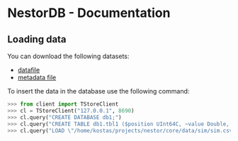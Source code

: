 # NestorDB - Documentation

## Loading data
You can download the following datasets: 
- [datafile](https://github.com/nestordb/nestordb-documentation/blob/master/sim.csv?raw=true)
- [metadata file](https://github.com/nestordb/nestordb-documentation/blob/master/sim-metadata.csv?raw=true)

To insert the data in the database use the following command:
```python
>>> from client import TStoreClient
>>> cl = TStoreClient("127.0.0.1", 8690)
>>> cl.query("CREATE DATABASE db1;")
>>> cl.query("CREATE TABLE db1.tbl1 ($position UInt64C, ~value Double, sensorid VarChar64);")
>>> cl.query("LOAD \"/home/kostas/projects/nestor/core/data/sim/sim.csv\" \"/home/kostas/projects/nestor/core/data/sim/sim.metadata.csv\" INTO db1.tbl1;")
```

